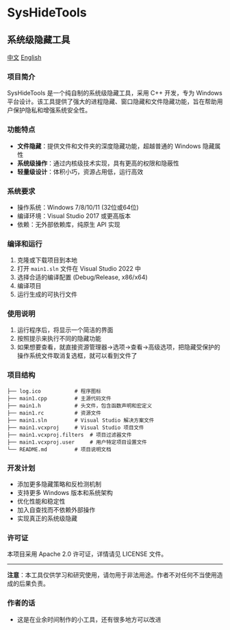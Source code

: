 # SysHideTools
## 系统级隐藏工具

[中文](README.md)
[English](README_EN.md)

### 项目简介
SysHideTools 是一个纯自制的系统级隐藏工具，采用 C++ 开发，专为 Windows 平台设计。该工具提供了强大的进程隐藏、窗口隐藏和文件隐藏功能，旨在帮助用户保护隐私和增强系统安全性。

### 功能特点
- **文件隐藏**：提供文件和文件夹的深度隐藏功能，超越普通的 Windows 隐藏属性
- **系统级操作**：通过内核级技术实现，具有更高的权限和隐蔽性
- **轻量级设计**：体积小巧，资源占用低，运行高效

### 系统要求
- 操作系统：Windows 7/8/10/11 (32位或64位)
- 编译环境：Visual Studio 2017 或更高版本
- 依赖：无外部依赖库，纯原生 API 实现

### 编译和运行
1. 克隆或下载项目到本地
2. 打开 `main1.sln` 文件在 Visual Studio 2022 中
3. 选择合适的编译配置 (Debug/Release, x86/x64)
4. 编译项目
5. 运行生成的可执行文件

### 使用说明
1. 运行程序后，将显示一个简洁的界面
2. 按照提示来执行不同的隐藏功能
3. 如果想要查看，就直接资源管理器->选项->查看->高级选项，把隐藏受保护的操作系统文件取消复选框，就可以看到文件了

### 项目结构
```
├── log.ico           # 程序图标
├── main1.cpp         # 主源代码文件
├── main1.h           # 头文件，包含函数声明和宏定义
├── main1.rc          # 资源文件
├── main1.sln         # Visual Studio 解决方案文件
├── main1.vcxproj     # Visual Studio 项目文件
├── main1.vcxproj.filters  # 项目过滤器文件
├── main1.vcxproj.user     # 用户特定项目设置文件
└── README.md         # 项目说明文档
```

### 开发计划
- 添加更多隐藏策略和反检测机制
- 支持更多 Windows 版本和系统架构
- 优化性能和稳定性
- 加入自查找而不依赖外部操作
- 实现真正的系统级隐藏

### 许可证
本项目采用 Apache 2.0 许可证，详情请见 LICENSE 文件。

---

**注意**：本工具仅供学习和研究使用，请勿用于非法用途。作者不对任何不当使用造成的后果负责。

### 作者的话
- 这是在业余时间制作的小工具，还有很多地方可以改进

